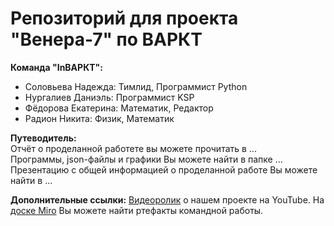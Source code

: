 # Репозиторий для проекта "Венера-7" по ВАРКТ

**Команда "InВАРКТ":**
- Соловьева Надежда: Тимлид, Программист Python
- Нургалиев Даниэль: Программист KSP
- Фёдорова Екатерина: Математик, Редактор
- Радион Никита: Физик, Математик

**Путеводитель:**  
Отчёт о проделанной работете вы можете прочитать в ...  
Программы, json-файлы и графики Вы можете найти в папке ...
Презентацию с общей информацией о проделанной работе Вы можете найти в ...  

**Дополнительные ссылки:**
[Видеоролик](https://youtu.be/YEFGuYB6xK0) о нашем проекте на YouTube.
На [доске Miro](https://miro.com/welcomeonboard/VHY1V2dBZjVKT2JmcmlhU295eHV5UldQYXNQV2F5b2hSRXRvR0hvREU4Q3dxT2FXRWpRNG9wWUR5Rjh4bG52VXwzMDc0NDU3MzQ4NjQ3ODA2MDg0fDI=?share_link_id=228346969800) Вы можете найти ртефакты командной работы.


